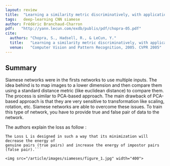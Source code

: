 ```yaml
---
layout: review
title:  "Learning a similarity metric discriminatively, with application to face verification"
tags:   deep-learning CNN siamese
author: Frédéric Branchaud-Charron
pdf:   "http://yann.lecun.com/exdb/publis/pdf/chopra-05.pdf"
cite:
  authors: "Chopra, S., Hadsell, R., & LeCun, Y."
  title:   "Learning a similarity metric discriminatively, with application to face verification"
  venue:   "Computer Vision and Pattern Recognition, 2005. CVPR 2005"
---
```


## Summary

Siamese networks were in the firsts networks to use multiple inputs. The idea behind is to map images to a lower dimension and then compare them using a standard distance metric (like euclidean distance) to compare them. The process is similar to PCA-based approach. The main drawback of PCA-based approach is that they are very sensitive to transformation like scaling, rotation, etc. Siamese networks are able to overcome these issues. To train this type of network, you have to provide true and false pair of data to the network.

The authors explain the loss as follow :
```
The Loss L is designed in such a way that its minimization will decrease the energy of
genuine pairs (true pairs) and increase the energy of impostor pairs (false pair).```

<img src="/article/images/siameses/figure_1.jpg" width="400">
